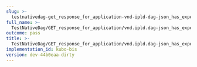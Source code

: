 ```yaml
---
slug: >-
  testnativedag-get_response_for_application-vnd-ipld-dag-json_has_expected_content-type-header_content-disposition
full_name: >-
  TestNativeDag/GET_response_for_application/vnd.ipld.dag-json_has_expected_Content-Type/Header_Content-Disposition
outcome: pass
title: >-
  TestNativeDag/GET_response_for_application/vnd.ipld.dag-json_has_expected_Content-Type/Header_Content-Disposition
implementation_id: kubo-bis
version: dev-44b0eaa-dirty
---
```


